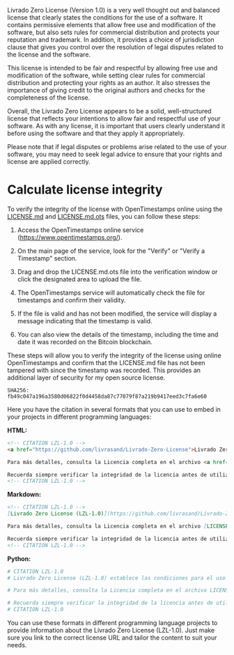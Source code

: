 Livrado Zero License (Version 1.0) is a very well thought out and balanced license that clearly states the conditions for the use of a software. It contains permissive elements that allow free use and modification of the software, but also sets rules for commercial distribution and protects your reputation and trademark. In addition, it provides a choice of jurisdiction clause that gives you control over the resolution of legal disputes related to the license and the software.

This license is intended to be fair and respectful by allowing free use and modification of the software, while setting clear rules for commercial distribution and protecting your rights as an author. It also stresses the importance of giving credit to the original authors and checks for the completeness of the license.

Overall, the Livrado Zero License appears to be a solid, well-structured license that reflects your intentions to allow fair and respectful use of your software. As with any license, it is important that users clearly understand it before using the software and that they apply it appropriately.

Please note that if legal disputes or problems arise related to the use of your software, you may need to seek legal advice to ensure that your rights and license are applied correctly.

# Calculate license integrity
To verify the integrity of the license with OpenTimestamps online using the [LICENSE.md](LICENSE.md) and [LICENSE.md.ots](LICENSE.md.ots) files, you can follow these steps:

1. Access the OpenTimestamps online service (https://www.opentimestamps.org/).

2. On the main page of the service, look for the "Verify" or "Verify a Timestamp" section.

3. Drag and drop the LICENSE.md.ots file into the verification window or click the designated area to upload the file.

4. The OpenTimestamps service will automatically check the file for timestamps and confirm their validity.

5. If the file is valid and has not been modified, the service will display a message indicating that the timestamp is valid.

6. You can also view the details of the timestamp, including the time and date it was recorded on the Bitcoin blockchain.

These steps will allow you to verify the integrity of the license using online OpenTimestamps and confirm that the LICENSE.md file has not been tampered with since the timestamp was recorded. This provides an additional layer of security for my open source license.

```shell
SHA256: fb49c047a196a3580d06822f0d4458da87c77079f87a219b9417eed3c7fa6e60
```

Here you have the citation in several formats that you can use to embed in your projects in different programming languages:

**HTML:**
```html
<!-- CITATION LZL-1.0 -->
<a href="https://github.com/livrasand/Livrado-Zero-License">Livrado Zero License (LZL-1.0)</a> establece las condiciones para el uso de este software y su documentación asociada. Proporciona un equilibrio entre la libertad de uso, la protección de la marca y la integridad del software. Bajo esta licencia, cualquier persona puede utilizar, modificar y distribuir el software de forma gratuita, siempre y cuando cumpla con los términos de la licencia. Además, regula la distribución comercial del software, protege la reputación del autor original y otorga a este el derecho de elegir la jurisdicción en caso de disputas legales relacionadas con la licencia o el software. Esta licencia también incluye una cláusula de protección de la reputación y sanciones por mal uso, así como una cláusula que prohíbe la modificación de la licencia sin el consentimiento del autor original.

Para más detalles, consulta la Licencia completa en el archivo <a href="LICENSE.md">LICENSE.md</a> que acompaña al software.

Recuerda siempre verificar la integridad de la licencia antes de utilizar el software, y respeta los términos y condiciones de esta licencia Livrado Zero License (LZL-1.0) para un uso justo y respetuoso del software.
<!-- CITATION LZL-1.0 -->
```

**Markdown:**
```markdown
<!-- CITATION LZL-1.0 -->
[Livrado Zero License (LZL-1.0)](https://github.com/livrasand/Livrado-Zero-License) establece las condiciones para el uso de este software y su documentación asociada. Proporciona un equilibrio entre la libertad de uso, la protección de la marca y la integridad del software. Bajo esta licencia, cualquier persona puede utilizar, modificar y distribuir el software de forma gratuita, siempre y cuando cumpla con los términos de la licencia. Además, regula la distribución comercial del software, protege la reputación del autor original y otorga a este el derecho de elegir la jurisdicción en caso de disputas legales relacionadas con la licencia o el software. Esta licencia también incluye una cláusula de protección de la reputación y sanciones por mal uso, así como una cláusula que prohíbe la modificación de la licencia sin el consentimiento del autor original.

Para más detalles, consulta la Licencia completa en el archivo [LICENSE.md](LICENSE.md) que acompaña al software.

Recuerda siempre verificar la integridad de la licencia antes de utilizar el software, y respeta los términos y condiciones de esta licencia Livrado Zero License (LZL-1.0) para un uso justo y respetuoso del software.
<!-- CITATION LZL-1.0 -->
```

**Python:**
```python
# CITATION LZL-1.0
# Livrado Zero License (LZL-1.0) establece las condiciones para el uso de este software y su documentación asociada. Proporciona un equilibrio entre la libertad de uso, la protección de la marca y la integridad del software. Bajo esta licencia, cualquier persona puede utilizar, modificar y distribuir el software de forma gratuita, siempre y cuando cumpla con los términos de la licencia. Además, regula la distribución comercial del software, protege la reputación del autor original y otorga a este el derecho de elegir la jurisdicción en caso de disputas legales relacionadas con la licencia o el software. Esta licencia también incluye una cláusula de protección de la reputación y sanciones por mal uso, así como una cláusula que prohíbe la modificación de la licencia sin el consentimiento del autor original.

# Para más detalles, consulta la Licencia completa en el archivo LICENSE.md que acompaña al software.

# Recuerda siempre verificar la integridad de la licencia antes de utilizar el software, y respeta los términos y condiciones de esta licencia Livrado Zero License (LZL-1.0) para un uso justo y respetuoso del software.
# CITATION LZL-1.0
```

You can use these formats in different programming language projects to provide information about the Livrado Zero License (LZL-1.0). Just make sure you link to the correct license URL and tailor the content to suit your needs.
